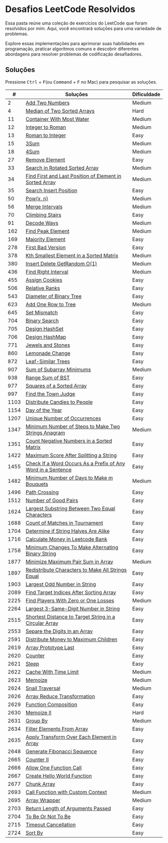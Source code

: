 
# Desafios LeetCode Resolvidos

Essa pasta reúne uma coleção de exercícios do LeetCode que foram resolvidos por mim. Aqui, você encontrará soluções para uma variedade de problemas.

Explore essas implementações para aprimorar suas habilidades em programação, praticar algoritmos comuns e descobrir diferentes abordagens para resolver problemas de codificação desafiadores.

## Soluções

Pressione <kbd>Ctrl</kbd> + <kbd>F</kbd>(ou <kbd>Command</kbd> + <kbd>F</kbd> no Mac) para pesquisar as soluções.

| #    | Soluções                                                                                                                     | Dificuldade |
| ---- | ----------------------------------------------------------------------------------------------------------------------------- | ----------- |
| 2   | [Add Two Numbers](/LeetCode/solutions/2%20-%20Add%20Two%20Numbers.js)                                                   | Medium      |
| 4   | [Median of Two Sorted Arrays](/LeetCode/solutions/4%20-%20Median%20of%20Two%20Sorted%20Arrays.js)                                                   | Hard      |
| 11   | [Container With Most Water](/LeetCode/solutions/11%20-%20Container%20With%20Most%20Water.js)                                                   | Medium      |
| 12   | [Integer to Roman](/LeetCode/solutions/12%20-%20Integer%20to%20Roman.js)                                                   | Medium      |
| 13   | [Roman to Integer](/LeetCode/solutions/13%20-%20Roman%20to%20Integer.js)                                                   | Easy        |
| 15   | [3Sum](/LeetCode/solutions/15%20-%203Sum.js)                                                   | Medium        |
| 18   | [4Sum](/LeetCode/solutions/18%20-%204Sum.js)                                                   | Medium      |
| 27   | [Remove Element](/LeetCode/solutions/27%20-%20Remove%20Element.js)                                                   | Easy      |
| 33   | [Search in Rotated Sorted Array](/LeetCode/solutions/33%20-%20Search%20in%20Rotated%20Sorted%20Array.js)                                                   | Medium      |
| 34   | [Find First and Last Position of Element in Sorted Array](/LeetCode/solutions/34%20-%20Find%20First%20and%20Last%20Position%20of%20Element%20in%20Sorted%20Array.js) | Medium      |
| 35   | [Search Insert Position](/LeetCode/solutions/35%20-%20Search%20Insert%20Position.js)                                         | Easy        |
| 50   | [Pow(x, n)](/LeetCode/solutions/50%20-%20Pow(x,%20n).js)                                         | Medium        |
| 56   | [Merge Intervals](/LeetCode/solutions/56%20-%20Merge%20Intervals.js)                                         | Medium        |
| 70   | [Climbing Stairs](/LeetCode/solutions/70%20-%20Climbing%20Stairs.js)                                         | Easy        |
| 91   | [Decode Ways](/LeetCode/solutions/91%20-%20Decode%20Ways.js)                                                                 | Medium      |
| 162   | [Find Peak Element](/LeetCode/solutions/162%20-%20Find%20Peak%20Element.js)                                                                 | Medium      |
| 169  | [Majority Element](/LeetCode/solutions/169%20-%20Majority%20Element.js)                                                      | Easy        |
| 278  | [First Bad Version](/LeetCode/solutions/278%20-%20First%20Bad%20Version.js)                                                  | Easy        |
| 378  | [Kth Smallest Element in a Sorted Matrix](/LeetCode/solutions/378%20-%20Kth%20Smallest%20Element%20in%20a%20Sorted%20Matrix.js)                                                  | Medium        |
| 380  | [Insert Delete GetRandom O(1)](/LeetCode/solutions/380%20-%20Insert%20Delete%20GetRandom%20O(1).js)                                                  | Medium        |
| 436  | [Find Right Interval](/LeetCode/solutions/436%20-%20Find%20Right%20Interval.js)                                                  | Medium        |
| 455  | [Assign Cookies](/LeetCode/solutions/455%20-%20Assign%20Cookies.js)                                                          | Easy        |
| 506  | [Relative Ranks](/LeetCode/solutions/506%20-%20Relative%20Ranks.js)                                                          | Easy        |
| 543  | [Diameter of Binary Tree](/LeetCode/solutions/543%20-%20Diameter%20of%20Binary%20Tree.js)                                                          | Easy        |
| 623  | [Add One Row to Tree](/LeetCode/solutions/623%20-%20Add%20One%20Row%20to%20Tree.js)                                                          | Medium        |
| 645  | [Set Mismatch](/LeetCode/solutions/645%20-%20Set%20Mismatch.js)                                                          | Easy        |
| 704  | [Binary Search](/LeetCode/solutions/704%20-%20Binary%20Search.js)                                                              | Easy        |
| 705  | [Design HashSet](/LeetCode/solutions/705%20-%20Design%20HashSet.js)                                                              | Easy        |
| 706  | [Design HashMap](/LeetCode/solutions/706%20-%20Design%20HashMap.js)                                                              | Easy        |
| 771  | [Jewels and Stones](/LeetCode/solutions/771%20-%20Jewels%20and%20Stones.js)                                                              | Easy        |
| 860  | [Lemonade Change](/LeetCode/solutions/860%20-%20Lemonade%20Change.js)                                                        | Easy        |
| 872  | [Leaf-Similar Trees](/LeetCode/solutions/872%20-%20Leaf-Similar%20Trees.js)                                                        | Easy        |
| 907  | [Sum of Subarray Minimums](/LeetCode/solutions/907%20-%20Sum%20of%20Subarray%20Minimums.js)                                                        | Medium        |
| 938  | [Range Sum of BST](/LeetCode/solutions/938%20-%20Range%20Sum%20of%20BST.js)                                                        | Easy        |
| 977  | [Squares of a Sorted Array](/LeetCode/solutions/977%20-%20Squares%20of%20a%20Sorted%20Array.js)                                                        | Easy        |
| 997  | [Find the Town Judge](/LeetCode/solutions/997%20-%20Find%20the%20Town%20Judge.js)                                                        | Easy        |
| 1103 | [Distribute Candies to People](/LeetCode/solutions/1103%20-%20Distribute%20Candies%20to%20People.js)                         | Easy        |
| 1154 | [Day of the Year](/LeetCode/solutions/1154%20-%20Day%20of%20the%20Year.js)                                                  | Easy        |
| 1207 | [Unique Number of Occurrences](/LeetCode/solutions/1207%20-%20Unique%20Number%20of%20Occurrences.js)                                                  | Easy        |
| 1347 | [Minimum Number of Steps to Make Two Strings Anagram](/LeetCode/solutions/1347%20-%20Minimum%20Number%20of%20Steps%20to%20Make%20Two%20Strings%20Anagram.js)                                                  | Medium        |
| 1351 | [Count Negative Numbers in a Sorted Matrix](/LeetCode/solutions/1351%20-%20Count%20Negative%20Numbers%20in%20a%20Sorted%20Matrix.js)                                                  | Easy        |
| 1422 | [Maximum Score After Splitting a String](/LeetCode/solutions/1422%20-%20Maximum%20Score%20After%20Splitting%20a%20String.js)                                                  | Easy        |
| 1455 | [Check If a Word Occurs As a Prefix of Any Word in a Sentence](/LeetCode/solutions/1455%20-%20Check%20If%20a%20Word%20Occurs%20As%20a%20Prefix%20of%20Any%20Word%20in%20a%20Sentence.js)                                                  | Easy        |
| 1482 | [Minimum Number of Days to Make m Bouquets](/LeetCode/solutions/1482%20-%20Minimum%20Number%20of%20Days%20to%20Make%20m%20Bouquets.js)                                      | Medium      |
| 1496 | [Path Crossing](/LeetCode/solutions/1496%20-%20Path%20Crossing.js)                                                           | Easy        |
| 1512 | [Number of Good Pairs](/LeetCode/solutions/1512%20-%20Number%20of%20Good%20Pairs.js)                                                           | Easy        |
| 1624 | [Largest Substring Between Two Equal Characters](/LeetCode/solutions/1624%20-%20Largest%20Substring%20Between%20Two%20Equal%20Characters.js)                                      | Easy        |
| 1688 | [Count of Matches in Tournament](/LeetCode/solutions/1688%20-%20Count%20of%20Matches%20in%20Tournament.js)                                      | Easy        |
| 1704 | [Determine if String Halves Are Alike](/LeetCode/solutions/1704%20-%20Determine%20if%20String%20Halves%20Are%20Alike.js)                                      | Easy        |
| 1716 | [Calculate Money in Leetcode Bank](/LeetCode/solutions/1716%20-%20Calculate%20Money%20in%20Leetcode%20Bank.js)               | Easy        |
| 1758 | [Minimum Changes To Make Alternating Binary String](/LeetCode/solutions/1758%20-%20Minimum%20Changes%20To%20Make%20Alternating%20Binary%20String.js)                           | Easy        |
| 1877 | [Minimize Maximum Pair Sum in Array](/LeetCode/solutions/1877%20-%20Minimize%20Maximum%20Pair%20Sum%20in%20Array.js)                           | Medium        |
| 1897 | [Redistribute Characters to Make All Strings Equal](/LeetCode/solutions/1897%20-%20Redistribute%20Characters%20to%20Make%20All%20Strings%20Equal.js)                           | Easy        |
| 1903 | [Largest Odd Number in String](/LeetCode/solutions/1903%20-%20Largest%20Odd%20Number%20in%20String.js)                       | Easy        |
| 2089 | [Find Target Indices After Sorting Array](/LeetCode/solutions/2089%20-%20Find%20Target%20Indices%20After%20Sorting%20Array.js) | Easy        |
| 2225 | [Find Players With Zero or One Losses](/LeetCode/solutions/2225%20-%20Find%20Players%20With%20Zero%20or%20One%20Losses.js) | Medium        |
| 2264 | [Largest 3-Same-Digit Number in String](/LeetCode/solutions/2264%20-%20Largest%203-Same-Digit%20Number%20in%20String.js)   | Easy        |
| 2515 | [Shortest Distance to Target String in a Circular Array](/LeetCode/solutions/2515%20-%20Shortest%20Distance%20to%20Target%20String%20in%20a%20Circular%20Array.js)                                                       | Easy      |
| 2553 | [Separe the Digits in an Array](/LeetCode/solutions/2553%20-%20Separe%20the%20Digits%20in%20an%20Array.js)                 | Easy        |
| 2591 | [Distribute Money to Maximum Children](/LeetCode/solutions/2591%20-%20Distribute%20Money%20to%20Maximum%20Children.js)       | Easy        |
| 2619 | [Array Prototype Last](/LeetCode/solutions/2619%20-%20Array%20Prototype%20Last.js)                                         | Easy        |
| 2620 | [Counter](/LeetCode/solutions/2620%20-%20Counter.js)                                                                         | Easy        |
| 2621 | [Sleep](/LeetCode/solutions/2621%20-%20Sleep.js)                                                                               | Easy        |
| 2622 | [Cache With Time Limit](/LeetCode/solutions/2622%20-%20Cache%20With%20Time%20Limit.js)                                     | Medium      |
| 2623 | [Memoize](/LeetCode/solutions/2623%20-%20Memoize.js)                                                                          | Medium      |
| 2624 | [Snail Traversal](/LeetCode/solutions/2624%20-%20Snail%20Traversal.js)                                                       | Medium      |
| 2626 | [Array Reduce Transformation](/LeetCode/solutions/2626%20-%20Array%20Reduce%20Transformation.js)                           | Easy        |
| 2629 | [Function Composition](/LeetCode/solutions/2629%20-%20Function%20Composition.js)                                             | Easy        |
| 2630 | [Memoize II](/LeetCode/solutions/2630%20-%20Memoize%20II.js)                                                                 | Hard        |
| 2631 | [Group By](/LeetCode/solutions/2631%20-%20Group%20By.js)                                                                     | Medium      |
| 2634 | [Filter Elements From Array](/LeetCode/solutions/2634%20-%20Filter%20Elements%20From%20Array.js)                           | Easy        |
| 2635 | [Apply Transform Over Each Element in Array](/LeetCode/solutions/2635%20-%20Apply%20Transform%20Over%20Each%20Element%20in%20Array.js) | Easy        |
| 2648 | [Generate Fibonacci Sequence](/LeetCode/solutions/2648%20-%20Generate%20Fibonacci%20Sequence.js)                           | Easy        |
| 2665 | [Counter II](/LeetCode/solutions/2665%20-%20Counter%20II.js)                                                                 | Easy        |
| 2666 | [Allow One Function Call](/LeetCode/solutions/2666%20-%20Allow%20One%20Function%20Call.js)                                   | Easy        |
| 2667 | [Create Hello World Function](/LeetCode/solutions/2667%20-%20Create%20Hello%20World%20Function.js)                           | Easy        |
| 2677 | [Chunk Array](/LeetCode/solutions/2677%20-%20Chunk%20Array.js)                                                               | Easy        |
| 2693 | [Call Function with Custom Context](/LeetCode/solutions/2693%20-%20Call%20Function%20with%20Custom%20Context.js)                                                               | Medium        |
| 2695 | [Array Wrapper](/LeetCode/solutions/2695%20-%20Array%20Wrapper.js)                                                               | Medium        |
| 2703 | [Return Length of Arguments Passed](/LeetCode/solutions/2703%20-%20Return%20Length%20of%20Arguments%20Passed.js)                                                               | Easy        |
| 2704 | [To Be Or Not To Be](/LeetCode/solutions/2704%20-%20To%20Be%20Or%20Not%20To%20Be.js)                                                               | Easy        |
| 2715 | [Timeout Cancellation](/LeetCode/solutions/2715%20-%20Timeout%20Cancellation.js)                                                               | Easy        |
| 2724 | [Sort By](/LeetCode/solutions/2724%20-%20Sort%20By.js)                                                               | Easy        |